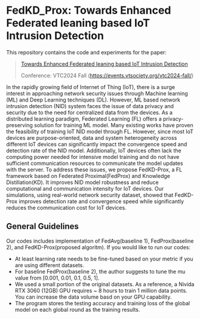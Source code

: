 # FedKD_Prox: Towards Enhanced Federated leaning based IoT Intrusion Detection

This repository contains the code and experiments for the paper:
> [Towards Enhanced Federated leaning based IoT Intrusion Detection](https://www.overleaf.com/project/65bbf52583bb92891d46c9c3)
>
> Conference: VTC2024 Fall (https://events.vtsociety.org/vtc2024-fall/)

In the rapidly growing field of Internet of Thing (IoT), there is a surge interest in approaching network security issues through Machine learning (ML) and Deep Learning techniques (DL). However, ML based network intrusion detection (NID) system faces the issue of data privacy and security due to the need for centralized data from the devices. As a distributed learning paradigm, Federated Learning (FL) offers a privacy-preserving solution for training ML model. Many existing works have proven the feasibility of training IoT NID model through FL. However, since most IoT devices are purpose-oriented, data and system heterogeneity across different IoT devices can significantly impact the convergence speed and detection rate of the NID model. Additionally, IoT devices often lack the computing power needed for intensive model training and do not have sufficient communication resources to communicate the model updates with the server. To address these issues, we propose FedKD-Prox, a FL framework based on Federated Proximal(FedProx) and Knowledge Distillation(KD). It improves NID model robustness and reduce computational and communication intensity for IoT devices. Our simulations, using real-world network security dataset, showed that FedKD-Prox improves detection rate and convergence speed while significantly reduces the communication cost for IoT devices.

## General Guidelines
Our codes includes implementation of FedAvg(baseline 1), FedProx(baseline 2), and FedKD-Prox(proposed algoritm).
If you would like to run our codes:
* At least learning rate needs to be fine-tuned based on your metric if you are using different datasets. 
* For baseline FedProx(baseline 2), the author suggests to tune the mu value from [0.001, 0.01, 0.1, 0.5, 1].
* We used a small portion of the original datasets. As a reference, a Nivida RTX 3060 (12GB) GPU requires ~ 8 hours to train 1 million data points. You can increase the data volume basd on your GPU capability.
* The program stores the testing accuracy and training loss of the global model on each global round as the training results.
